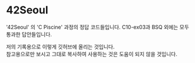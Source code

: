 # 42Seoul

'42Seoul' 의 'C Piscine' 과정의 정답 코드들입니다.
C10-ex03과 BSQ 외에는 모두 통과한 답안들입니다.

저의 기록용으로 이렇게 깃허브에 올리는 것입니다.\
참고용으로만 보시고 그대로 복사하여 사용하는 것은 도움이 되지 않을 것입니다.
